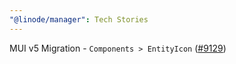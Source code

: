 ```yaml
---
"@linode/manager": Tech Stories
---
```


MUI v5 Migration - `Components > EntityIcon` ([#9129](https://github.com/linode/manager/pull/9129))
